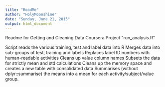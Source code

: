 ```yaml
---
title: "ReadMe"
author: "HolyMoonshine"
date: "Sunday, June 21, 2015"
output: html_document
---
```

Readme for Getting and Cleaning Data Coursera Project
"run_analysis.R"

Script reads the various training, test and label data into R
Merges data into sub-groups of test, training and labels
Replaces label ID numbers with human-readable activities
Cleans up value column names
Subsets the data for strictly mean and std calculations
Cleans up the memory space and creates a new table with consolidated data
Summarises (without dplyr::summarise) the means into a mean for each activity/subject/value group.